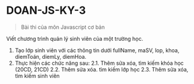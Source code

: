 # DOAN-JS-KY-3
> Bài thi của môn Javascript cơ bản

 
Viết chương trình quản lý sinh viên của một trường học. 
1. Tạo lớp sinh viên với các thông tin dưới
    fullName, maSV, lop, khoa, diemToán, diemLy, diemHoa.
2. Thực hiện các chức năng sau:
    2.1. Thêm sửa xóa, tìm kiếm khóa học (20CD, 21CD)
    2.2. Thêm sửa xóa. tìm kiếm lớp học
    2.3. Thêm sửa xóa, tìm kiếm sinh viên

